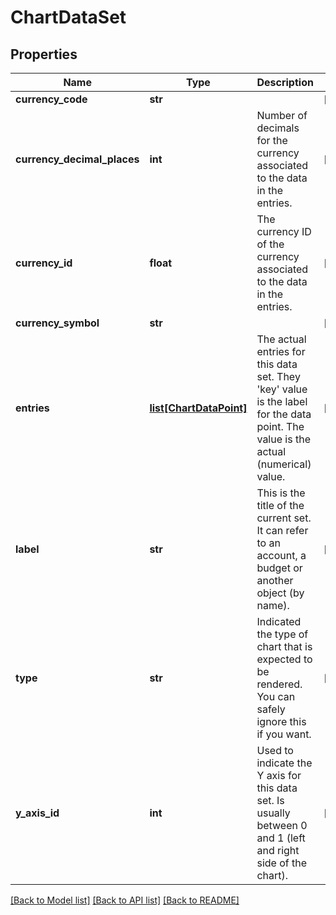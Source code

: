 # ChartDataSet

## Properties
Name | Type | Description | Notes
------------ | ------------- | ------------- | -------------
**currency_code** | **str** |  | [optional] 
**currency_decimal_places** | **int** | Number of decimals for the currency associated to the data in the entries. | [optional] 
**currency_id** | **float** | The currency ID of the currency associated to the data in the entries. | [optional] 
**currency_symbol** | **str** |  | [optional] 
**entries** | [**list[ChartDataPoint]**](ChartDataPoint.md) | The actual entries for this data set. They &#39;key&#39; value is the label for the data point. The value is the actual (numerical) value. | [optional] 
**label** | **str** | This is the title of the current set. It can refer to an account, a budget or another object (by name). | [optional] 
**type** | **str** | Indicated the type of chart that is expected to be rendered. You can safely ignore this if you want. | [optional] 
**y_axis_id** | **int** | Used to indicate the Y axis for this data set. Is usually between 0 and 1 (left and right side of the chart). | [optional] 

[[Back to Model list]](../README.md#documentation-for-models) [[Back to API list]](../README.md#documentation-for-api-endpoints) [[Back to README]](../README.md)



